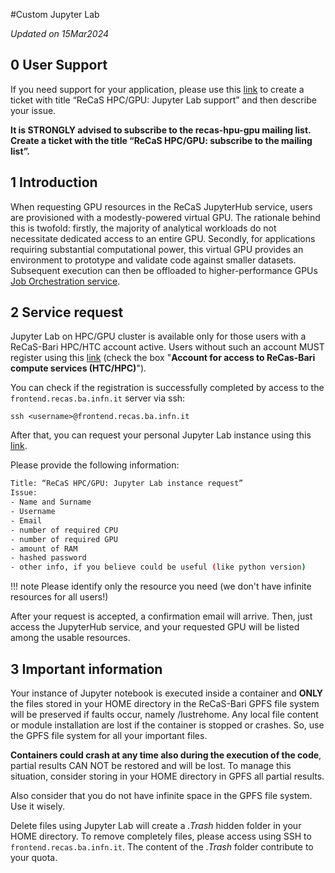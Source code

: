 #Custom Jupyter Lab

*Updated on 15Mar2024*

## 0 User Support
If you need support for your application, please use this [link](https://www.recas-bari.it/index.php/en/recas-bari-servizi-en/support-request) to create a ticket with title “ReCaS HPC/GPU: Jupyter Lab support” and then describe your issue.


**It is STRONGLY advised to subscribe to the recas-hpu-gpu mailing list. Create a ticket with the title “ReCaS HPC/GPU: subscribe to the mailing list”.**

## 1 Introduction
When requesting GPU resources in the ReCaS JupyterHub service, users are provisioned with a modestly-powered virtual GPU. The rationale behind this is twofold: firstly, the majority of analytical workloads do not necessitate dedicated access to an entire GPU. Secondly, for applications requiring substantial computational power, this virtual GPU provides an environment to prototype and validate code against smaller datasets. Subsequent execution can then be offloaded to higher-performance GPUs [Job Orchestration service](https://jvino.github.io/cluster-hpc-gpu-guides/job_submission/k8s-jobs/).

## 2 Service request
Jupyter Lab on HPC/GPU cluster is available only for those users with a ReCaS-Bari HPC/HTC account active. Users without such an account MUST register using this [link](https://www.recas-bari.it/index.php/en/recas-bari-servizi-en/richiesta-credenziali-2) (check the box "**Account for access to ReCas-Bari compute services (HTC/HPC)**").

You can check if the registration is successfully completed by access to the `frontend.recas.ba.infn.it` server via ssh:

`ssh <username>@frontend.recas.ba.infn.it`

After that, you can request your personal Jupyter Lab instance using this [link](https://www.recas-bari.it/index.php/en/recas-bari-servizi-en/support-request).

Please provide the following information:

```bash
Title: “ReCaS HPC/GPU: Jupyter Lab instance request”
Issue:
- Name and Surname
- Username
- Email
- number of required CPU
- number of required GPU
- amount of RAM
- hashed password
- other info, if you believe could be useful (like python version)
```

!!! note
    Please identify only the resource you need (we don't have infinite resources for all users!)

After your request is accepted, a confirmation email will arrive. Then, just access the JupyterHub service, and your requested GPU will be listed among the usable resources.

## 3 Important information

Your instance of Jupyter notebook is executed inside a container and **ONLY** the files stored in your HOME directory in the ReCaS-Bari GPFS file system will be preserved if faults occur, namely /lustrehome. Any local file content or module installation are lost if the container is stopped or crashes. So, use the GPFS file system for all your important files.

**Containers could crash at any time also during the execution of the code**, partial results CAN NOT be restored and will be lost. To manage this situation, consider storing in your HOME directory in GPFS all partial results.

Also consider that you do not have infinite space in the GPFS file system. Use it wisely.

Delete files using Jupyter Lab will create a *.Trash* hidden folder in your HOME directory. To remove completely files, please access using SSH to `frontend.recas.ba.infn.it`. The content of the *.Trash* folder contribute to your quota.

